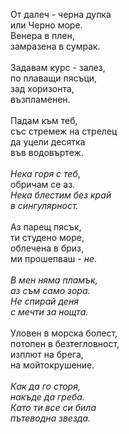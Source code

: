 От далеч - черна дупка\
или Черно море.\
Венера в плен,\
замразена в сумрак.\
\
Задавам курс - залез,\
по плаващи пясъци,\
зад хоризонта,\
възпламенен.\
\
Падам към теб,\
със стремеж на стрелец\
да уцели десятка\
във водовъртеж.\
\
<i>Нека горя с теб</i>,\
обричам се аз.\
<i>Нека блестим без край\
в сингулярност.</i>\
\
Аз парещ пясък,\
ти студено море,\
облечена в бриз,\
ми прошепваш - <i>не</i>.\
\
<i>В мен няма пламък,\
аз съм само зора.\
Не спирай деня\
с мечти за нощта.</i>\
\
Уловен в морска болест,\
потопен в безтегловност,\
изплют на брега,\
на мойтокрушение.\
\
<i>Как да го сторя,\
накъде да греба.\
Като ти все си била\
пътеводна звезда.</i>